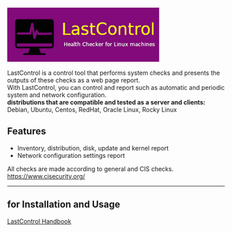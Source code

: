 ![alt text](screenshot/lastcontrol_logo.png "LastControl")
<br>

LastControl is a control tool that performs system checks and presents the outputs of these checks as a web page report.<br>
With LastControl, you can control and report such as automatic and periodic system and network configuration.
<br>
**distributions that are compatible and tested as a server and clients:** <br>
Debian, Ubuntu, Centos, RedHat, Oracle Linux, Rocky Linux

## Features
- Inventory, distribution, disk, update and kernel report
- Network configuration settings report

All checks are made according to general and CIS checks.<br>
https://www.cisecurity.org/

---

## for Installation and Usage
[LastControl Handbook](https://github.com/eesmer/LastControl/blob/main/LastControl-HandBook.md)

